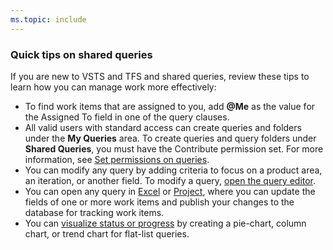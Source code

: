 ```yaml
---
ms.topic: include
---
```




### Quick tips on shared queries

If you are new to VSTS and TFS and shared queries, review these tips to learn how you can manage work more effectively:

-   To find work items that are assigned to you, add **@Me** as the value for the Assigned To field in one of the query clauses.  
-   All valid users with standard access can create queries and folders under the **My Queries** area. To create queries and query folders under **Shared Queries**, you must have the Contribute permission set. For more information, see [Set permissions on queries](/vsts/boards/queries/set-query-permissions).
-   You can modify any query by adding criteria to focus on a product area, an iteration, or another field. To modify a query, [open the query editor](/vsts/boards/queries/using-queries).   
-   You can open any query in [Excel](/vsts/boards/backlogs/office/bulk-add-modify-work-items-excel) or [Project](/vsts/boards/backlogs/office/create-your-backlog-tasks-using-project), where you can update the fields of one or more work items and publish your changes to the database for tracking work items.  
-   You can [visualize status or progress](/vsts/report/dashboards/charts) by creating a pie-chart, column chart, or trend chart for flat-list queries. 
